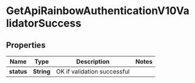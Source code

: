 
# GetApiRainbowAuthenticationV10ValidatorSuccess

## Properties
Name | Type | Description | Notes
------------ | ------------- | ------------- | -------------
**status** | **String** | OK if validation successful | 




